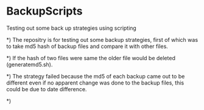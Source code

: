 # BackupScripts
Testing out some back up strategies using scripting

*) The repositry is for testing out some backup strategies, first of which was to take md5 hash of backup files and compare it with other files.

*) If the hash of two files were same the older file would be deleted (generatemd5.sh).

*) The strategy failed because the md5 of each backup came out to be different even if no apparent change was done to the backup files, this could be due to date difference.

*)
